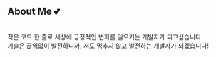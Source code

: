 ## About Me 💕
<br>
작은 코드 한 줄로 세상에 긍정적인 변화를 일으키는 개발자가 되고싶습니다.
<br>
기술은 끊임없이 발전하니까, 저도 멈추지 않고 발전하는 개발자가 되겠습니다!

